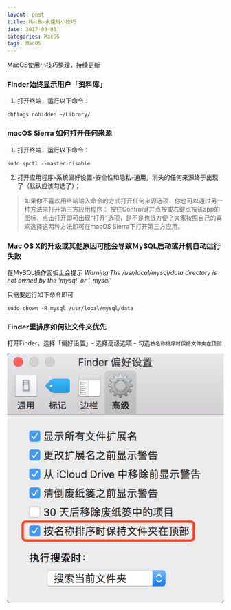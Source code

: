 ```yaml
---
layout: post
title: MacBook使用小技巧
date: 2017-09-01
categories: MacOS
tags: MacOS
---
```

MacOS使用小技巧整理，持续更新

### Finder始终显示用户「资料库」

1. 打开终端，运行以下命令：

```
chflags nohidden ~/Library/
```

### macOS Sierra 如何打开任何来源

1. 打开终端，运行以下命令：

```
sudo spctl --master-disable
```

2. 打开应用程序-系统偏好设置-安全性和隐私-通用，消失的任何来源终于出现了（默认应该勾选了）；

> 如果你不喜欢用终端输入命令的方式打开任何来源选项，你也可以通过另一种方法来打开第三方应用程序： 按住Control键并点按或右键点按该app的图标，点击打开即可出现“打开”选项，是不是也很方便？大家按照自己的喜欢选择这两种方法即可在macOS Sierra下打开第三方应用。


### Mac OS X的升级或其他原因可能会导致ＭySQL启动或开机自动运行失败
在ＭySQL操作面板上会提示 *Warning:The /usr/local/mysql/data directory is not owned by the ‘mysql‘ or ‘_mysql‘*

只需要运行如下命令即可

```
sudo chown -R mysql /usr/local/mysql/data
```


### Finder里排序如何让文件夹优先

打开Finder，选择「偏好设置」- 选择高级选项 - 勾选`按名称排序时保持文件夹在顶部`

![](/images/posts/macos/finder_settings.png)
